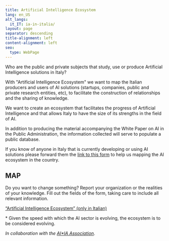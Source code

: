 ```yaml
---
title: Artificial Intelligence Ecosystem
lang: en_US
alt_langs:
  it_IT: ia-in-italia/
layout: page
separator: descending
title-alignment: left
content-alignment: left
seo:
  type: WebPage
---
```

Who are the public and private subjects that study, use or produce Artificial Intelligence solutions in Italy?

With "Artificial Intelligence Ecosystem" we want to map the Italian producers and users of AI solutions (startups, companies, public and private research entities, etc), to facilitate the construction of relationships and the sharing of knowledge.

We want to create an ecosystem that facilitates the progress of Artificial Intelligence and that allows Italy to have the size of its strengths in the field of AI.

In addition to producing the material accompanying the White Paper on AI in the Public Administration, the information collected will serve to populate a public database.

If you know of anyone in Italy that is currently developing or using AI solutions please forward them the [link to this form](https://docs.google.com/forms/d/e/1FAIpQLSe5CeEfvCPvlx6dOg36vEp5cF2D7nNb0JagA_tQ4PZwUQknGQ/viewform) to help us mapping the AI ecosystem in the country.

## MAP

Do you want to change something?
Report your organization or the realities of your knowledge. Fill out the fields of the form, taking care to include all relevant information.

[“Artificial Intelligence Ecosystem” (only in Italian)](https://docs.google.com/forms/d/e/1FAIpQLSe5CeEfvCPvlx6dOg36vEp5cF2D7nNb0JagA_tQ4PZwUQknGQ/viewform)

\* Given the speed with which the AI sector is evolving, the ecosystem is to be considered evolving.

*In collaboration with the* [_AI*IA Association_](http://www.aixia.it/avvisi-dellassociazione/italianaiecosystembyregion).
